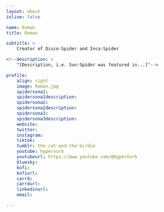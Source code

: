 ```yaml
---
layout: about
inline: false

name: Roman
title: Roman

subtitle: >
    Creator of Disco-Spider and Inca-Spider

<!--description: >
    "[Description, i.e. Sun-Spider was featured in...]"-->

profile: 
    align: right
    image: Roman.jpg
    spidersona1:
    spidersona1description:
    spidersona2:
    spidersona2description:
    spidersona3:
    spidersona3description:
    website:
    twitter:
    instagram:
    tiktok:
    tumblr: the-cat-and-the-birdie
    youtube: hypervurb
    youtubeurl: https://www.youtube.com/@HyperVurb
    bluesky:
    kofi:
    kofiurl:
    carrd:
    carrdurl:
    linkedinurl:
    email:

---
```


<!-- longer bio here -->
